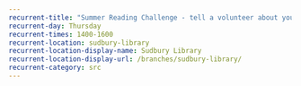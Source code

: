 ```yaml
---
recurrent-title: "Summer Reading Challenge - tell a volunteer about your latest book, collect rewards and choose your next book"
recurrent-day: Thursday
recurrent-times: 1400-1600
recurrent-location: sudbury-library
recurrent-location-display-name: Sudbury Library
recurrent-location-display-url: /branches/sudbury-library/
recurrent-category: src
---
```


